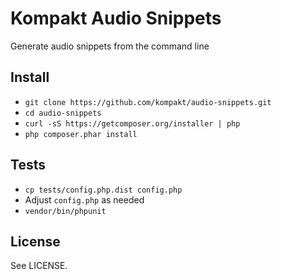 # Kompakt Audio Snippets

Generate audio snippets from the command line

## Install

+ `git clone https://github.com/kompakt/audio-snippets.git`
+ `cd audio-snippets`
+ `curl -sS https://getcomposer.org/installer | php`
+ `php composer.phar install`

## Tests

+ `cp tests/config.php.dist config.php`
+ Adjust `config.php` as needed
+ `vendor/bin/phpunit`

## License

See LICENSE.